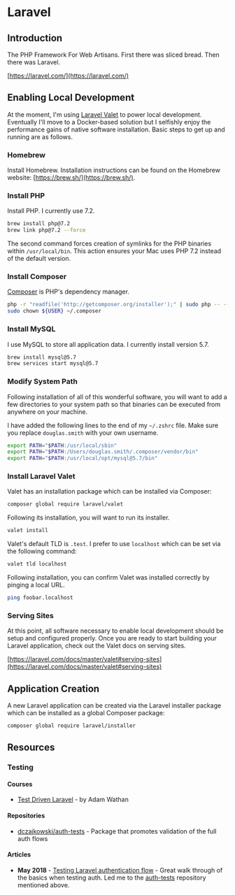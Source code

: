 # Laravel

## Introduction

The PHP Framework For Web Artisans. First there was sliced bread. Then there was Laravel.

[https://laravel.com/](https://laravel.com/)

## Enabling Local Development

At the moment, I'm using [Laravel Valet](https://laravel.com/docs/master/valet) to power local development. Eventually I'll move to a Docker-based solution but I selfishly enjoy the performance gains of native software installation. Basic steps to get up and running are as follows.

### Homebrew

Install Homebrew. Installation instructions can be found on the Homebrew website: [https://brew.sh/](https://brew.sh/).

### Install PHP

Install PHP. I currently use 7.2.

```bash
brew install php@7.2
brew link php@7.2 --force
```

The second command forces creation of symlinks for the PHP binaries within `/usr/local/bin`. This action ensures your Mac uses PHP 7.2 instead of the default version.

### Install Composer

[Composer](https://getcomposer.org/) is PHP's dependency manager.

```bash
php -r "readfile('http://getcomposer.org/installer');" | sudo php -- --install-dir=/usr/local/bin/ --filename=composer
sudo chown ${USER} ~/.composer
```

### Install MySQL

I use MySQL to store all application data. I currently install version 5.7.

```bash
brew install mysql@5.7
brew services start mysql@5.7
```

### Modify System Path

Following installation of all of this wonderful software, you will want to add a few directories to your system path so that binaries can be executed from anywhere on your machine.

I have added the following lines to the end of my `~/.zshrc` file. Make sure you replace `douglas.smith` with your own username.

```bash
export PATH="$PATH:/usr/local/sbin"
export PATH="$PATH:/Users/douglas.smith/.composer/vendor/bin"
export PATH="$PATH:/usr/local/opt/mysql@5.7/bin"
```

### Install Laravel Valet

Valet has an installation package which can be installed via Composer:

```bash
composer global require laravel/valet
```

Following its installation, you will want to run its installer.

```bash
valet install
```

Valet's default TLD is `.test`. I prefer to use `localhost` which can be set via the following command:

```bash
valet tld localhost
```

Following installation, you can confirm Valet was installed correctly by pinging a local URL.

```bash
ping foobar.localhost
```

### Serving Sites

At this point, all software necessary to enable local development should be setup and configured properly. Once you are ready to start building your Laravel application, check out the Valet docs on serving sites.

[https://laravel.com/docs/master/valet#serving-sites](https://laravel.com/docs/master/valet#serving-sites)

## Application Creation

A new Laravel application can be created via the Laravel installer package which can be installed as a global Composer package:

```bash
composer global require laravel/installer
```

## Resources

### Testing

#### Courses

* [Test Driven Laravel](https://course.testdrivenlaravel.com/) - by Adam Wathan

#### Repositories

* [dczajkowski/auth-tests](https://github.com/dczajkowski/auth-tests) - Package that promotes validation of the full auth flows

#### Articles

* **May 2018** - [Testing Laravel authentication flow](https://medium.com/@DCzajkowski/testing-laravel-authentication-flow-573ea0a96318%0A) - Great walk through of the basics when testing auth. Led me to the [auth-tests](https://github.com/dczajkowski/auth-tests) repository mentioned above.